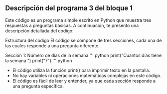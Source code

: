 ## Descripción del programa 3 del bloque 1
Este código es un programa simple escrito en Python que muestra tres
respuestas a preguntas básicas. A continuación, te presento una descripción detallada del código:

Estructura del código
El código se compone de tres secciones, cada una de las cuales responde a una pregunta diferente.

Sección 1: Número de días de la semana
''' python
print("Cuantos días tiene la semana ")
print("7")
''' python

- El código utiliza la función print() para imprimir texto en la pantalla.
- No hay variables ni operaciones matemáticas complejas en este código.
- El código es fácil de leer y entender, ya que cada sección responde a una pregunta específica.





